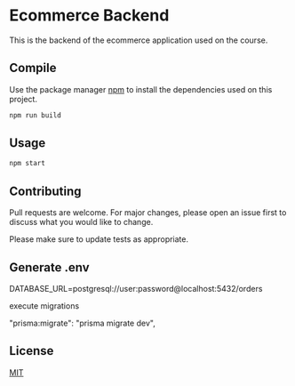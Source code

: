 # Ecommerce Backend

This is the backend of the ecommerce application used on the course.

## Compile

Use the package manager [npm](https://www.npmjs.com/) to install the dependencies used on this project.

```bash
npm run build
```

## Usage

```bash
npm start
```

## Contributing

Pull requests are welcome. For major changes, please open an issue first
to discuss what you would like to change.

Please make sure to update tests as appropriate.

## Generate .env

DATABASE_URL=postgresql://user:password@localhost:5432/orders

execute migrations

"prisma:migrate": "prisma migrate dev",

## License

[MIT](https://choosealicense.com/licenses/mit/)
